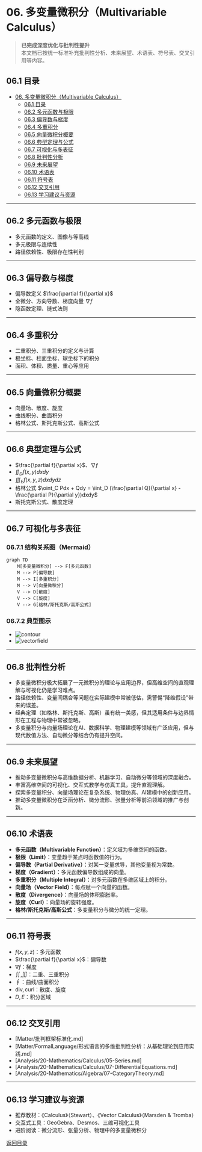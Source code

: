 # 06. 多变量微积分（Multivariable Calculus）

> **已完成深度优化与批判性提升**  
> 本文档已按统一标准补充批判性分析、未来展望、术语表、符号表、交叉引用等内容。

## 06.1 目录

- [06. 多变量微积分（Multivariable Calculus）](#06-多变量微积分multivariable-calculus)
  - [06.1 目录](#061-目录)
  - [06.2 多元函数与极限](#062-多元函数与极限)
  - [06.3 偏导数与梯度](#063-偏导数与梯度)
  - [06.4 多重积分](#064-多重积分)
  - [06.5 向量微积分概要](#065-向量微积分概要)
  - [06.6 典型定理与公式](#066-典型定理与公式)
  - [06.7 可视化与多表征](#067-可视化与多表征)
  - [06.8 批判性分析](#068-批判性分析)
  - [06.9 未来展望](#069-未来展望)
  - [06.10 术语表](#0610-术语表)
  - [06.11 符号表](#0611-符号表)
  - [06.12 交叉引用](#0612-交叉引用)
  - [06.13 学习建议与资源](#0613-学习建议与资源)

---

## 06.2 多元函数与极限

- 多元函数的定义、图像与等高线
- 多元极限与连续性
- 路径依赖性、极限存在性判别

---

## 06.3 偏导数与梯度

- 偏导数定义 $\frac{\partial f}{\partial x}$
- 全微分、方向导数、梯度向量 $\nabla f$
- 隐函数定理、链式法则

---

## 06.4 多重积分

- 二重积分、三重积分的定义与计算
- 极坐标、柱面坐标、球坐标下的积分
- 面积、体积、质量、重心等应用

---

## 06.5 向量微积分概要

- 向量场、散度、旋度
- 曲线积分、曲面积分
- 格林公式、斯托克斯公式、高斯公式

---

## 06.6 典型定理与公式

- $\frac{\partial f}{\partial x}$、$\nabla f$
- $\iint_D f(x, y)dxdy$
- $\iiint_E f(x, y, z)dxdydz$
- 格林公式 $\oint_C Pdx + Qdy = \iint_D (\frac{\partial Q}{\partial x} - \frac{\partial P}{\partial y})dxdy$
- 斯托克斯公式、散度定理

---

## 06.7 可视化与多表征

### 06.7.1 结构关系图（Mermaid）

```mermaid
graph TD
    M[多变量微积分] --> F[多元函数]
    M --> P[偏导数]
    M --> I[多重积分]
    M --> V[向量微积分]
    V --> D[散度]
    V --> C[旋度]
    V --> G[格林/斯托克斯/高斯公式]
```

### 06.7.2 典型图示

- ![contour](https://latex.codecogs.com/svg.image?\text{Contour%20Plot})
- ![vectorfield](https://latex.codecogs.com/svg.image?\text{Vector%20Field})

---

## 06.8 批判性分析

- 多变量微积分极大拓展了一元微积分的理论与应用边界，但高维空间的直观理解与可视化仍是学习难点。
- 路径依赖性、变量间耦合等问题在实际建模中常被低估，需警惕“降维假设”带来的误差。
- 经典定理（如格林、斯托克斯、高斯）虽有统一美感，但其适用条件与边界情形在工程与物理中常被忽略。
- 多变量积分与向量场理论在AI、数据科学、物理建模等领域有广泛应用，但与现代数值方法、自动微分等结合仍有提升空间。

---

## 06.9 未来展望

- 推动多变量微积分与高维数据分析、机器学习、自动微分等领域的深度融合。
- 丰富高维空间的可视化、交互式教学与仿真工具，提升直观理解。
- 探索多变量积分、向量场理论在复杂系统、物理仿真、AI建模中的创新应用。
- 推动多变量微积分在泛函分析、微分流形、张量分析等前沿领域的推广与创新。

---

## 06.10 术语表

- **多元函数（Multivariable Function）**：定义域为多维空间的函数。
- **极限（Limit）**：变量趋于某点时函数值的行为。
- **偏导数（Partial Derivative）**：对某一变量求导，其他变量视为常数。
- **梯度（Gradient）**：多元函数偏导数组成的向量。
- **多重积分（Multiple Integral）**：对多元函数在多维区域上的积分。
- **向量场（Vector Field）**：每点赋一个向量的函数。
- **散度（Divergence）**：向量场的体积膨胀率。
- **旋度（Curl）**：向量场的旋转强度。
- **格林/斯托克斯/高斯公式**：多变量积分与微分的统一定理。

---

## 06.11 符号表

- $f(x, y, z)$：多元函数
- $\frac{\partial f}{\partial x}$：偏导数
- $\nabla f$：梯度
- $\iint, \iiint$：二重、三重积分
- $\oint$：曲线/曲面积分
- $\mathrm{div}, \mathrm{curl}$：散度、旋度
- $D, E$：积分区域

---

## 06.12 交叉引用

- [Matter/批判框架标准化.md]
- [Matter/FormalLanguage/形式语言的多维批判性分析：从基础理论到应用实践.md]
- [Analysis/20-Mathematics/Calculus/05-Series.md]
- [Analysis/20-Mathematics/Calculus/07-DifferentialEquations.md]
- [Analysis/20-Mathematics/Algebra/07-CategoryTheory.md]

---

## 06.13 学习建议与资源

- 推荐教材：《Calculus》（Stewart）、《Vector Calculus》（Marsden & Tromba）
- 交互式工具：GeoGebra、Desmos、三维可视化工具
- 进阶阅读：微分流形、张量分析、物理中的多变量微积分

[返回目录](#061-目录)
